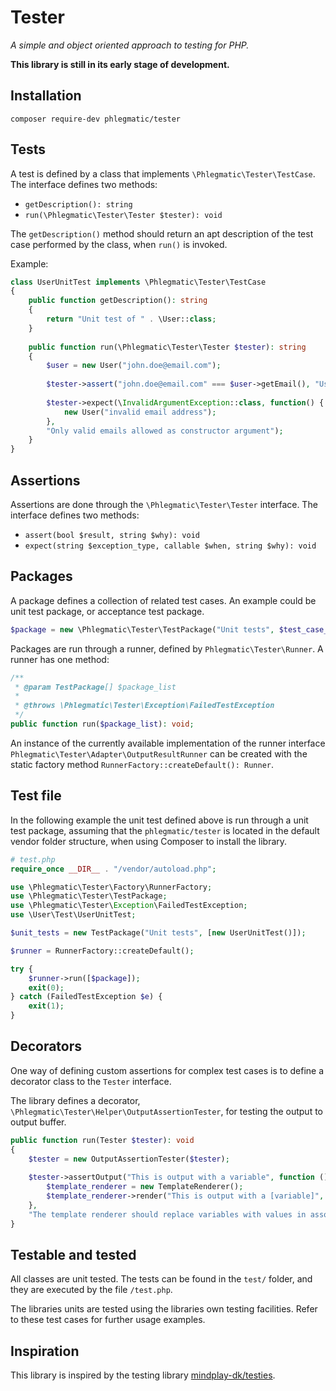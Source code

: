 Tester
======
*A simple and object oriented approach to testing for PHP.*

**This library is still in its early stage of development.**

## Installation
```
composer require-dev phlegmatic/tester
```

## Tests
A test is defined by a class that implements `\Phlegmatic\Tester\TestCase`. The interface
defines two methods: 
* `getDescription(): string`
* `run(\Phlegmatic\Tester\Tester $tester): void`

The `getDescription()` method should return an apt description of the test case performed
by the class, when `run()` is invoked.

Example:
```php
class UserUnitTest implements \Phlegmatic\Tester\TestCase
{
    public function getDescription(): string
    {
        return "Unit test of " . \User::class;
    }
    
    public function run(\Phlegmatic\Tester\Tester $tester): string
    {
        $user = new User("john.doe@email.com");
        
        $tester->assert("john.doe@email.com" === $user->getEmail(), "User::getEmail() returns assigned email");
        
        $tester->expect(\InvalidArgumentException::class, function() {
            new User("invalid email address");
        }, 
        "Only valid emails allowed as constructor argument");
    }
}
```

## Assertions
Assertions are done through the `\Phlegmatic\Tester\Tester` interface. The interface
defines two methods:
* `assert(bool $result, string $why): void`
* `expect(string $exception_type, callable $when, string $why): void`

## Packages
A package defines a collection of related test cases. An example could be unit test package, or acceptance test package.

```php
$package = new \Phlegmatic\Tester\TestPackage("Unit tests", $test_case_list);
```

Packages are run through a runner, defined by `Phlegmatic\Tester\Runner`. A runner has one method:
```php
/**
 * @param TestPackage[] $package_list
 *
 * @throws \Phlegmatic\Tester\Exception\FailedTestException
 */
public function run($package_list): void;
```

An instance of the currently available implementation of the runner interface `Phlegmatic\Tester\Adapter\OutputResultRunner`
can be created with the static factory method `RunnerFactory::createDefault(): Runner`.

## Test file
In the following example the unit test defined above is run through a unit test package,
assuming that the `phlegmatic/tester` is located in the default vendor folder structure,
when using Composer to install the library.

```php
# test.php
require_once __DIR__ . "/vendor/autoload.php";

use \Phlegmatic\Tester\Factory\RunnerFactory;
use \Phlegmatic\Tester\TestPackage;
use \Phlegmatic\Tester\Exception\FailedTestException;
use \User\Test\UserUnitTest;

$unit_tests = new TestPackage("Unit tests", [new UserUnitTest()]);

$runner = RunnerFactory::createDefault();

try {
    $runner->run([$package]);
    exit(0);
} catch (FailedTestException $e) {
    exit(1);
}
```

## Decorators
One way of defining custom assertions for complex test cases is to define a decorator
class to the `Tester` interface.

The library defines a decorator, `\Phlegmatic\Tester\Helper\OutputAssertionTester`, 
for testing the output to output buffer.

```php
public function run(Tester $tester): void
{
    $tester = new OutputAssertionTester($tester);
    
    $tester->assertOutput("This is output with a variable", function () {
        $template_renderer = new TemplateRenderer();
        $template_renderer->render("This is output with a [variable]", ["variable" => "variable"]);
    }, 
    "The template renderer should replace variables with values in associative array");
}
```

## Testable and tested
All classes are unit tested. The tests can be found in the `test/` folder, and they
are executed by the file `/test.php`.

The libraries units are tested using the libraries own testing facilities. Refer to these
test cases for further usage examples.

## Inspiration
This library is inspired by the testing library [mindplay-dk/testies](https://github.com/mindplay-dk/testies).